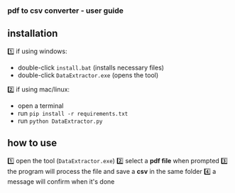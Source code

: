 ### pdf to csv converter - user guide

## installation
1️⃣ if using windows:
   - double-click `install.bat` (installs necessary files)
   - double-click `DataExtractor.exe` (opens the tool)

2️⃣ if using mac/linux:
   - open a terminal
   - run `pip install -r requirements.txt`
   - run `python DataExtractor.py`

## how to use
1️⃣ open the tool (`DataExtractor.exe`)
2️⃣ select a **pdf file** when prompted
3️⃣ the program will process the file and save a **csv** in the same folder
4️⃣ a message will confirm when it's done

